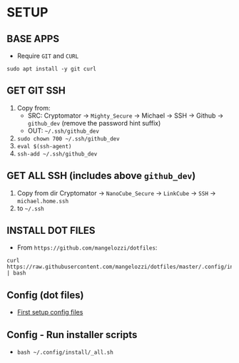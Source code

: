 # SETUP

## BASE APPS

- Require `GIT` and `CURL`

```
sudo apt install -y git curl
```

## GET GIT SSH

1. Copy from:
    - SRC: Cryptomator -> `Mighty_Secure` -> Michael -> SSH -> Github -> `github_dev` (remove the password hint suffix)
    - OUT: `~/.ssh/github_dev`
2. `sudo chown 700 ~/.ssh/github_dev`
3. `eval $(ssh-agent)`
4. `ssh-add ~/.ssh/github_dev`

## GET ALL SSH (includes above `github_dev`)

1. Copy from dir Cryptomator -> `NanoCube_Secure` -> `LinkCube` -> `SSH` -> `michael.home.ssh`
2. to `~/.ssh`

## INSTALL DOT FILES

- From `https://github.com/mangelozzi/dotfiles`:

```
curl https://raw.githubusercontent.com/mangelozzi/dotfiles/master/.config/install/_install_config.sh | bash
```

## Config (dot files)

- [First setup config files](https://github.com/michael-angelozzi/.config)

## Config - Run installer scripts

- `bash ~/.config/install/_all.sh`
